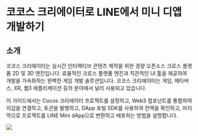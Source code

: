 # 코코스 크리에이터로 LINE에서 미니 디앱 개발하기

## 소개 <a id="introduction"></a>

코코스 크리에이터는 실시간 인터랙티브 콘텐츠 제작을 위한 경량 오픈소스 크로스 플랫폼 2D 및 3D 엔진입니다. 효율적인 크로스 플랫폼 엔진과 직관적인 UI 툴을 제공하여 개발을 가속화하는 완벽한 게임 개발 솔루션입니다. 코코스 크리에이터는 게임, 메타버스, XR, 웹3 애플리케이션 등의 분야에서 널리 사용되고 있습니다.

이 가이드에서는 Cocos 크리에이터 프로젝트를 설정하고, Web3 컴포넌트를 통합하여 지갑을 연결하고, 토큰을 발행하고, DApp 포털 SDK를 사용하여 잔액을 확인하고, 마지막으로 프로젝트를 LINE Mini dApp으로 변환하고 배포하는 방법을 설명합니다.

![](/img/minidapps/cocos-creator/cocos-infographics.png)



